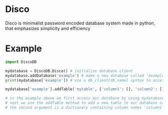 # Disco
Disco is minimalist password encoded database system made in python, that emphasizes simplicity and efficiency

# Example
```python
import DiscoDB

mydatabase = DiscoDB.Disco() # initialize database client
mydatabase.addDatabase('example') # make a new database called 'example'
print(mydatabase['example']) # use a db_client[db_name] syntax to access database

mydatabase['example'].addTable('mytable', {'column1': [], 'column2': []})

# in the example above we first access our database by using mydatabase['example']
# next we use the addTable method to add a new table to our database called 'mytable'
# the second argument is a dictionary containing column names 'column1' and 'column2' and their initial values (empty in both case)
```
